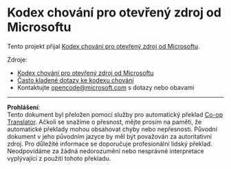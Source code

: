 <!--
CO_OP_TRANSLATOR_METADATA:
{
  "original_hash": "c06b12caf3c901eb3156e3dd5b0aea56",
  "translation_date": "2025-09-18T15:36:16+00:00",
  "source_file": "CODE_OF_CONDUCT.md",
  "language_code": "cs"
}
-->
# Kodex chování pro otevřený zdroj od Microsoftu

Tento projekt přijal [Kodex chování pro otevřený zdroj od Microsoftu](https://opensource.microsoft.com/codeofconduct/).

Zdroje:

- [Kodex chování pro otevřený zdroj od Microsoftu](https://opensource.microsoft.com/codeofconduct/)
- [Často kladené dotazy ke kodexu chování](https://opensource.microsoft.com/codeofconduct/faq/)
- Kontaktujte [opencode@microsoft.com](mailto:opencode@microsoft.com) s dotazy nebo obavami

---

**Prohlášení**:  
Tento dokument byl přeložen pomocí služby pro automatický překlad [Co-op Translator](https://github.com/Azure/co-op-translator). Ačkoli se snažíme o přesnost, mějte prosím na paměti, že automatické překlady mohou obsahovat chyby nebo nepřesnosti. Původní dokument v jeho původním jazyce by měl být považován za autoritativní zdroj. Pro důležité informace se doporučuje profesionální lidský překlad. Neodpovídáme za žádná nedorozumění nebo nesprávné interpretace vyplývající z použití tohoto překladu.